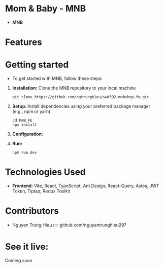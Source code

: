 # Mom & Baby - MNB

- **MNB**

# Features

# Getting started

- To get started with MNB, follow these steps:

1. **Installation:** Clone the MNB repository to your local machine
   ```console
   git clone https://github.com/ngtrungh1eu/swd392-mnbshop-fe.git
   ```
2. **Setup:** Install dependencies using your preferred package manager (e.g., npm or yarn)
   ```console
   cd MNB_FE
   npm install
   ```
3. **Configuration:**

4. **Run:**
   ```console
   npm run dev
   ```

# Technologies Used

- **Frontend:** Vite, React, TypeScript, Ant Design, React-Query, Axios, JWT Token, Tiptap, Redux Toolkit

# Contributors

- Nguyen Trung Hieu 👉 github.com/nguyentrunghieu297

# See it live:

Coming soon
